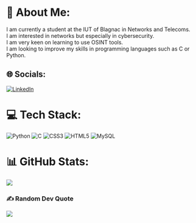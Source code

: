 # 💫 About Me:
I am currently a student at the IUT of Blagnac in Networks and Telecoms. <br>I am interested in networks but especially in cybersecurity.<br>I am very keen on learning to use OSINT tools.<br>I am looking to improve my skills in programming languages such as C or Python.


## 🌐 Socials:
[![LinkedIn](https://img.shields.io/badge/LinkedIn-%230077B5.svg?logo=linkedin&logoColor=white)](https://linkedin.com/in/https://www.linkedin.com/in/mattieunaissant/) 

# 💻 Tech Stack:
![Python](https://img.shields.io/badge/python-3670A0?style=plastic&logo=python&logoColor=ffdd54) ![C](https://img.shields.io/badge/c-%2300599C.svg?style=plastic&logo=c&logoColor=white) ![CSS3](https://img.shields.io/badge/css3-%231572B6.svg?style=plastic&logo=css3&logoColor=white) ![HTML5](https://img.shields.io/badge/html5-%23E34F26.svg?style=plastic&logo=html5&logoColor=white) ![MySQL](https://img.shields.io/badge/mysql-%2300f.svg?style=plastic&logo=mysql&logoColor=white)
# 📊 GitHub Stats:

![](https://github-readme-streak-stats.herokuapp.com/?user=Snip31&theme=chartreuse-dark&hide_border=true)<br/>


### ✍️ Random Dev Quote
![](https://quotes-github-readme.vercel.app/api?type=horizontal&theme=dark)
